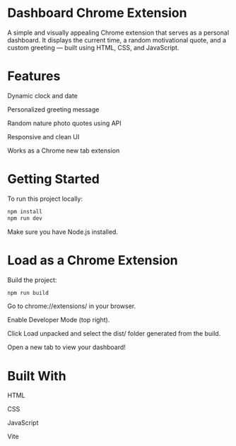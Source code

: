# Dashboard Chrome Extension
A simple and visually appealing Chrome extension that serves as a personal dashboard. It displays the current time, a random motivational quote, and a custom greeting — built using HTML, CSS, and JavaScript.

# Features
Dynamic clock and date

Personalized greeting message

Random nature photo quotes using API

Responsive and clean UI

Works as a Chrome new tab extension

# Getting Started
To run this project locally:

```bash
npm install
npm run dev
```
Make sure you have Node.js installed.

# Load as a Chrome Extension
Build the project:

```bash
npm run build
```
Go to chrome://extensions/ in your browser.

Enable Developer Mode (top right).

Click Load unpacked and select the dist/ folder generated from the build.

Open a new tab to view your dashboard!

# Built With
HTML

CSS

JavaScript

Vite
